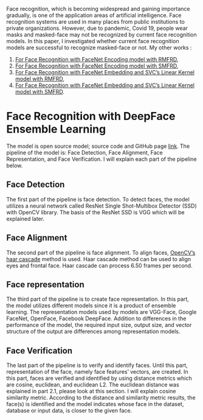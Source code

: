 Face recognition, which is becoming widespread and gaining importance gradually,  is one of the application areas of artificial intelligence. Face recognition systems are used in many places from public institutions to private organizations. However, due to pandemic, Covid 19, people wear masks and masked-face may not be recognized by current face recognition models. In this paper, I investigated whether current face recognition models are successful to recognize masked-face or not. 
My other works : 
1)  [For Face Recognition with FaceNet Encoding model with RMFRD](https://www.kaggle.com/muhammeddalkran/masked-unmasked-face-recognition),<br/>
2)  [For Face Recognition with FaceNet Encoding model with SMFRD](https://www.kaggle.com/muhammeddalkran/face-recognition-with-lfw-smfrd),<br/>
3)  [For Face Recognition with FaceNet Embedding and SVC’s Linear Kernel model with  RMFRD](https://www.kaggle.com/muhammeddalkran/masked-face-recognition-with-rmfrd),<br/> 
4)  [For Face Recognition with FaceNet Embedding and SVC’s Linear Kernel model with SMFRD](https://www.kaggle.com/muhammeddalkran/masked-face-recognition-with-lfw-smfrd
).<br/>

# Face Recognition with DeepFace Ensemble Learning
  The model is open source model; source code and GitHub page [link](https://github.com/serengil/deepface). The pipeline of the model is: Face Detection, Face Alignment, Face Representation, and Face Verification. I will explain each part of the pipeline below. 
## Face Detection 
  The first part of the pipeline is face detection. To detect faces, the model utilizes a neural network called ResNet Single Shot-Multibox Detector (SSD) with OpenCV library. The basis of the ResNet SSD is VGG which will be explained later. 
## Face Alignment
  The second part of the pipeline is face alignment. To align faces, [OpenCV’s haar cascade](https://github.com/opencv/opencv/tree/master/data/haarcascades) method is used. Haar cascade method can be used to align eyes and frontal face. Haar cascade can process 6.50 frames per second.
## Face representation
  The third part of the pipeline is to create face representation. In this part, the model utilizes different models since it is a product of ensemble learning. The representation models used by models are VGG-Face, Google FaceNet, OpenFace, Facebook DeepFace. Addition to differences in the performance of the model, the required input size, output size, and vector structure of the output are differences among representation models. 
## Face Verification
  The last part of the pipeline is to verify and identify faces. Until this part, representation of the face, namely face features’ vectors, are created. In this part, faces are verified and identified  by using distance metrics which are cosine, euclidean, and euclidean L2. The euclidean distance was explained in part 2.1, please look at this section. I will explain cosine similarity metric. According to the distance and similarity metric results, the face(s) is identified and the model indicates whose face in the dataset, database or input data, is closer to the given face. 

